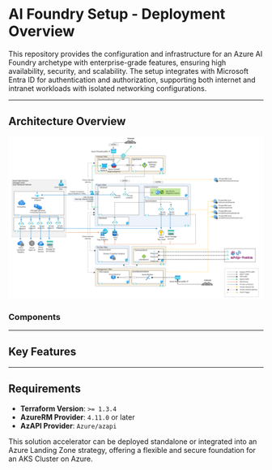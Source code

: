 # AI Foundry Setup - Deployment Overview

This repository provides the configuration and infrastructure for an Azure AI Foundry archetype with enterprise-grade features, ensuring high availability, security, and scalability. The setup integrates with Microsoft Entra ID for authentication and authorization, supporting both internet and intranet workloads with isolated networking configurations.

---

## **Architecture Overview**

![Architecture Overview](./images/aifoundry.png "This is an image")

### **Components**


---

## Key Features


---

## **Requirements**

- **Terraform Version**: `>= 1.3.4`
- **AzureRM Provider**: `4.11.0` or later
- **AzAPI Provider**: `Azure/azapi`

This solution accelerator can be deployed standalone or integrated into an Azure Landing Zone strategy, offering a flexible and secure foundation for an AKS Cluster on Azure.

